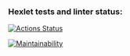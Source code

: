 ### Hexlet tests and linter status:
[![Actions Status](https://github.com/AtamanovYS/php-project-lvl1/workflows/hexlet-check/badge.svg)](https://github.com/AtamanovYS/php-project-lvl1/actions)

[![Maintainability](https://api.codeclimate.com/v1/badges/a99a88d28ad37a79dbf6/maintainability)](https://codeclimate.com/github/codeclimate/codeclimate/maintainability)
